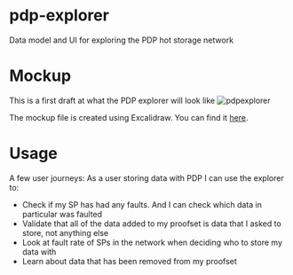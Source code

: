 # pdp-explorer
Data model and UI for exploring the PDP hot storage network

# Mockup 

This is a first draft at what the PDP explorer will look like ![pdpexplorer](https://github.com/user-attachments/assets/e0595422-fa77-490b-ab57-0c9516ea5d8a)

The mockup file is created using Excalidraw. You can find it [here](https://github.com/FilOzone/pdp-explorer/blob/main/assets/pdp-explorer-mockups.excalidraw).

# Usage

A few user journeys: 
As a user storing data with PDP I can use the explorer to: 
* Check if my SP has had any faults.  And I can check which data in particular was faulted
* Validate that all of the data added to my proofset is data that I asked to store, not anything else
* Look at fault rate of SPs in the network when deciding who to store my data with
* Learn about data that has been removed from my proofset
  
